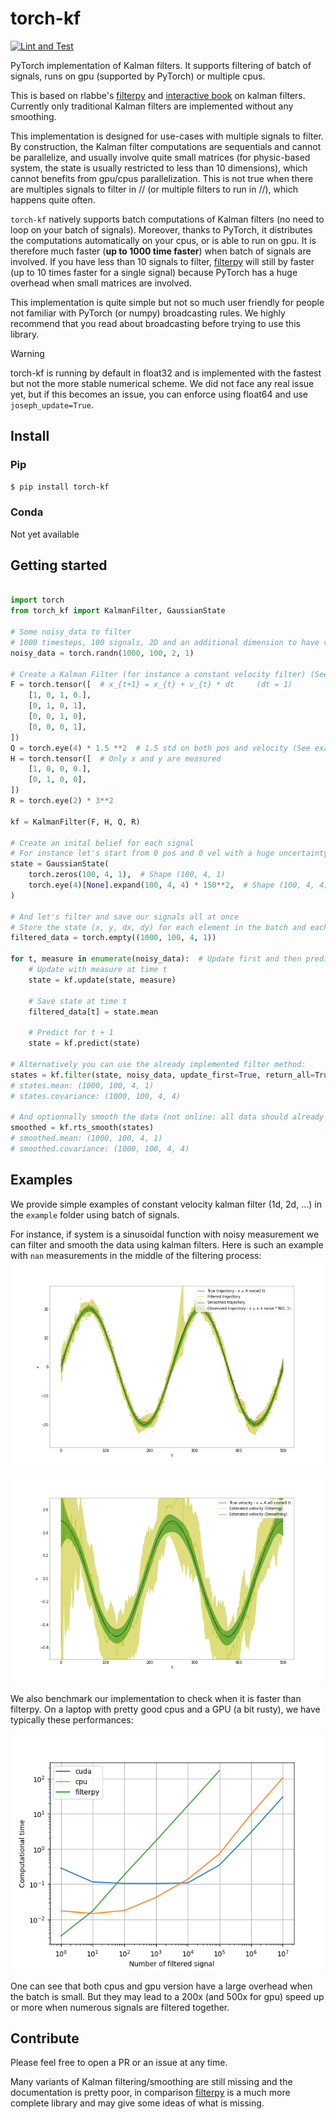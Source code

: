 # torch-kf

[![Lint and Test](https://github.com/raphaelreme/torch-kf/actions/workflows/tests.yml/badge.svg)](https://github.com/raphaelreme/torch-kf/actions/workflows/tests.yml)

PyTorch implementation of Kalman filters. It supports filtering of batch of signals, runs on gpu (supported by PyTorch) or multiple cpus.

This is based on rlabbe's [filterpy](https://github.com/rlabbe/filterpy) and [interactive book](https://github.com/rlabbe/Kalman-and-Bayesian-Filters-in-Python/) on kalman filters. Currently only traditional Kalman filters are implemented without any smoothing.

This implementation is designed for use-cases with multiple signals to filter. By construction, the Kalman filter computations are sequentials and cannot be parallelize, and usually involve quite small matrices (for physic-based system, the state is usually restricted to less than 10 dimensions), which cannot benefits from gpu/cpus parallelization. This is not true when there are multiples signals to filter in // (or multiple filters to run in //), which happens quite often.

`torch-kf` natively supports batch computations of Kalman filters (no need to loop on your batch of signals). Moreover, thanks to PyTorch, it distributes the computations automatically on your cpus, or is able to run on gpu. It is therefore much faster (**up to 1000 time faster**) when batch of signals are involved. If you have less than 10 signals to filter, [filterpy](https://github.com/rlabbe/filterpy) will still by faster (up to 10 times faster for a single signal) because PyTorch has a huge overhead when small matrices are involved.

This implementation is quite simple but not so much user friendly for people not familiar with PyTorch (or numpy) broadcasting rules. We highly recommend that you read about broadcasting before trying to use this library.

> [!WARNING]
> torch-kf is running by default in float32 and is implemented with the fastest but not the more stable numerical scheme.
> We did not face any real issue yet, but if this becomes an issue, you can enforce using float64 and use `joseph_update=True`.

## Install

### Pip

```bash
$ pip install torch-kf
```

### Conda

Not yet available



## Getting started

```python

import torch
from torch_kf import KalmanFilter, GaussianState

# Some noisy_data to filter
# 1000 timesteps, 100 signals, 2D and an additional dimension to have vertical vectors (required for correct matmult)
noisy_data = torch.randn(1000, 100, 2, 1)

# Create a Kalman Filter (for instance a constant velocity filter) (See example or rlabbe's book)
F = torch.tensor([  # x_{t+1} = x_{t} + v_{t} * dt     (dt = 1)
    [1, 0, 1, 0.],
    [0, 1, 0, 1],
    [0, 0, 1, 0],
    [0, 0, 0, 1],
])
Q = torch.eye(4) * 1.5 **2  # 1.5 std on both pos and velocity (See examples or rlabee's book to build a better Q)
H = torch.tensor([  # Only x and y are measured
    [1, 0, 0, 0.],
    [0, 1, 0, 0],
])
R = torch.eye(2) * 3**2

kf = KalmanFilter(F, H, Q, R)

# Create an inital belief for each signal
# For instance let's start from 0 pos and 0 vel with a huge uncertainty
state = GaussianState(
    torch.zeros(100, 4, 1),  # Shape (100, 4, 1)
    torch.eye(4)[None].expand(100, 4, 4) * 150**2,  # Shape (100, 4, 4)
)

# And let's filter and save our signals all at once
# Store the state (x, y, dx, dy) for each element in the batch and each time
filtered_data = torch.empty((1000, 100, 4, 1))

for t, measure in enumerate(noisy_data):  # Update first and then predict in this case
    # Update with measure at time t
    state = kf.update(state, measure)

    # Save state at time t
    filtered_data[t] = state.mean

    # Predict for t + 1
    state = kf.predict(state)

# Alternatively you can use the already implemented filter method:
states = kf.filter(state, noisy_data, update_first=True, return_all=True)
# states.mean: (1000, 100, 4, 1)
# states.covariance: (1000, 100, 4, 4)

# And optionnally smooth the data (not online: all data should already be available and collected) using RTS smoothing
smoothed = kf.rts_smooth(states)
# smoothed.mean: (1000, 100, 4, 1)
# smoothed.covariance: (1000, 100, 4, 4)

```

## Examples

We provide simple examples of constant velocity kalman filter (1d, 2d, ...) in the `example` folder using batch of signals.

For instance, if system is a sinusoidal function with noisy measurement we can filter and smooth the data using kalman filters. Here is such an example with `nan` measurements in the middle of the filtering process:
![Sinusoidal position](images/sinusoidal_pos.png)
![Sinusoidal position](images/sinusoidal_vel.png)

We also benchmark our implementation to check when it is faster than filterpy. On a laptop with pretty good cpus and a GPU (a bit rusty), we have typically these performances:

![Computational time](images/computational_time.png)

One can see that both cpus and gpu version have a large overhead when the batch is small. But they may lead to a 200x (and 500x for gpu) speed up or more when numerous signals are filtered together.


## Contribute

Please feel free to open a PR or an issue at any time.

Many variants of Kalman filtering/smoothing are still missing and the documentation is pretty poor, in comparison [filterpy](https://github.com/rlabbe/filterpy) is a much more complete library and may give some ideas of what is missing.

<!-- ## Cite Us

This library has initially developped for multiple particle tracking in biology. If you find this library useful and use it in your own research, please cite us:
 -->

